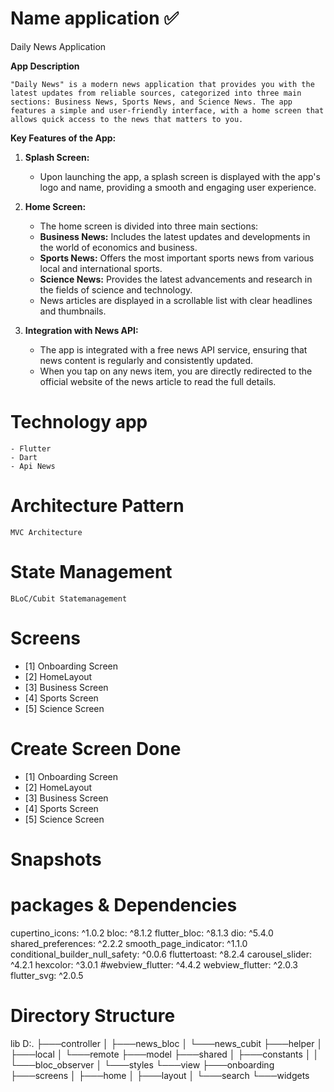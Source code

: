 # Name application ✅
   Daily News Application

**App Description**

    "Daily News" is a modern news application that provides you with the latest updates from reliable sources, categorized into three main sections: Business News, Sports News, and Science News. The app features a simple and user-friendly interface, with a home screen that allows quick access to the news that matters to you.

**Key Features of the App:**

1. **Splash Screen:**
    - Upon launching the app, a splash screen is displayed with the app's logo and name, providing a smooth and engaging user experience.

2. **Home Screen:**
    - The home screen is divided into three main sections:
     - **Business News:** Includes the latest updates and developments in the world of economics and business.
     - **Sports News:** Offers the most important sports news from various local and international sports.
     - **Science News:** Provides the latest advancements and research in the fields of science and technology.
     - News articles are displayed in a scrollable list with clear headlines and thumbnails.

3. **Integration with News API:**
   - The app is integrated with a free news API service, ensuring that news content is regularly and consistently updated.
   - When you tap on any news item, you are directly redirected to the official website of the news article to read the full details.

# Technology app
    - Flutter
    - Dart 
    - Api News 

# Architecture Pattern
    MVC Architecture 

# State Management
    BLoC/Cubit Statemanagement

# Screens
- [1] Onboarding Screen
- [2] HomeLayout
- [3] Business Screen
- [4] Sports Screen
- [5] Science Screen


# Create Screen Done
- [1] Onboarding Screen
- [2] HomeLayout
- [3] Business Screen
- [4] Sports Screen
- [5] Science Screen


# Snapshots


# packages & Dependencies
  cupertino_icons: ^1.0.2
  bloc: ^8.1.2
  flutter_bloc: ^8.1.3
  dio: ^5.4.0
  shared_preferences: ^2.2.2
  smooth_page_indicator: ^1.1.0
  conditional_builder_null_safety: ^0.0.6
  fluttertoast: ^8.2.4
  carousel_slider: ^4.2.1
  hexcolor: ^3.0.1
  #webview_flutter: ^4.4.2
  webview_flutter: ^2.0.3
  flutter_svg: ^2.0.5

# Directory Structure
lib
D:.
├───controller
│   ├───news_bloc
│   └───news_cubit
├───helper
│   ├───local
│   └───remote
├───model
├───shared
│   ├───constants
│   │   └───bloc_observer
│   └───styles
└───view
    ├───onboarding
    ├───screens
    │   ├───home
    │   ├───layout
    │   └───search
    └───widgets
